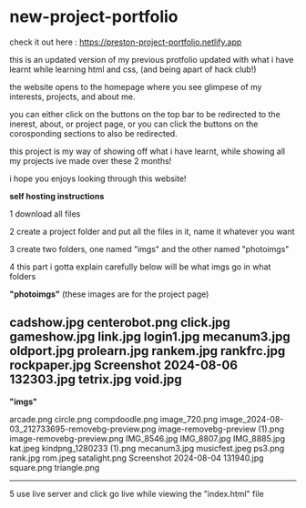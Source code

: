 # new-project-portfolio

check it out here : https://preston-project-portfolio.netlify.app

this is an updated version of my previous protfolio updated with what i have learnt while learning html and css, (and being apart of hack club!)

the website opens to the homepage where you see glimpese of my interests, projects, and about me. 

you can either click on the buttons on the top bar to be redirected to the inerest, about, or project page, or you can click the buttons on the corosponding sections to also be redirected.

this project is my way of showing off what i have learnt, while showing all my projects ive made over these 2 months!

i hope you enjoys looking through this website!

**self hosting instructions**

1 download all files

2 create a project folder and put all the files in it, name it whatever you want

3 create two folders, one named "imgs" and the other named "photoimgs" 

4 this part i gotta explain carefully below will be what imgs go in what folders 

**"photoimgs"** (these images are for the project page)

cadshow.jpg
centerobot.png
click.jpg
gameshow.jpg
link.jpg
login1.jpg
mecanum3.jpg
oldport.jpg
prolearn.jpg
rankem.jpg
rankfrc.jpg
rockpaper.jpg
Screenshot 2024-08-06 132303.jpg
tetrix.jpg
void.jpg
--------------------------------------

**"imgs"**

arcade.png
circle.png
compdoodle.png
image_720.png
image_2024-08-03_212733695-removebg-preview.png
image-removebg-preview (1).png
image-removebg-preview.png
IMG_8546.jpg
IMG_8807.jpg
IMG_8885.jpg
kat.jpeg
kindpng_1280233 (1).png
mecanum3.jpg
musicfest.jpeg
ps3.png
rank.jpg
rom.jpeg
satalight.png
Screenshot 2024-08-04 131940.jpg
square.png
triangle.png

-------------------------------------

5 use live server and click go live while viewing the "index.html" file























